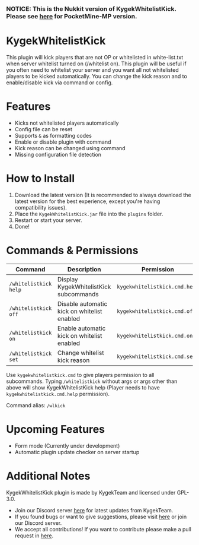 ### NOTICE: This is the Nukkit version of KygekWhitelistKick. Please see [here](https://github.com/KygekTeam/KygekWhitelistKick) for PocketMine-MP version.

# KygekWhitelistKick

This plugin will kick players that are not OP or whitelisted in white-list.txt when server whitelist turned on (/whitelist on). This plugin will be useful if you often need to whitelist your server and you want all not whitelisted players to be kicked automatically. You can change the kick reason and to enable/disable kick via command or config.

# Features

- Kicks not whitelisted players automatically
- Config file can be reset
- Supports `&` as formatting codes
- Enable or disable plugin with command
- Kick reason can be changed using command
- Missing configuration file detection

# How to Install

1. Download the latest version (It is recommended to always download the latest version for the best experience, except you're having compatibility issues).
2. Place the `KygekWhitelistKick.jar` file into the `plugins` folder.
3. Restart or start your server.
4. Done!

# Commands & Permissions

| Command | Description | Permission | Default |
| --- | --- | --- | --- |
| `/whitelistkick help` | Display KygekWhitelistKick subcommands | `kygekwhitelistkick.cmd.help` | op |
| `/whitelistkick off` | Disable automatic kick on whitelist enabled | `kygekwhitelistkick.cmd.off` | op |
| `/whitelistkick on` | Enable automatic kick on whitelist enabled | `kygekwhitelistkick.cmd.on` | op |
| `/whitelistkick set` | Change whitelist kick reason | `kygekwhitelistkick.cmd.set` | op |

Use `kygekwhitelistkick.cmd` to give players permission to all subcommands. Typing `/whitelistkick` without args or args other than above will show KygekWhitelistKick help (Player needs to have `kygekwhitelistkick.cmd.help` permission).

Command alias: `/wlkick`

# Upcoming Features

- Form mode (Currently under development)
- Automatic plugin update checker on server startup

# Additional Notes

KygekWhitelistKick plugin is made by KygekTeam and licensed under GPL-3.0.

- Join our Discord server <a href="https://discord.gg/CXtqUZv">here</a> for latest updates from KygekTeam.
- If you found bugs or want to give suggestions, please visit <a href="https://github.com/KygekTeam/KygekWhitelistKick-Nukkit/issues">here</a> or join our Discord server.
- We accept all contributions! If you want to contribute please make a pull request in <a href="https://github.com/KygekTeam/KygekWhitelistKick-Nukkit/pulls">here</a>.